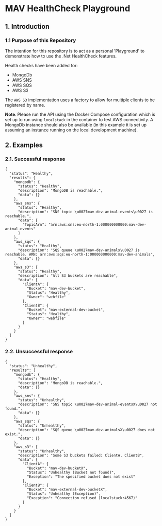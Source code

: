# MAV HealthCheck Playground

## 1. Introduction

### 1.1 Purpose of this Repository

The intention for this repository is to act as a personal 'Playground' to demonstrate how to use the .Net HealthCheck features.

Health checks have been added for:
 - MongoDb
 - AWS SNS
 - AWS SQS
 - AWS S3

The `AWS S3` implementation uses a factory to allow for multiple clients to be registered by name.

**Note**. Please run the API using the Docker Compose configuration which is set up to run using `localstack` in the container to test AWS connectivity. A MongoDb instance should also be available (in this example it is set up assuming an instance running on the local development machine).

## 2. Examples

### 2.1. Successful response

```
{
  "status": "Healthy",
  "results": {
    "mongodb": {
      "status": "Healthy",
      "description": "MongoDB is reachable.",
      "data": {}
    },
    "aws_sns": {
      "status": "Healthy",
      "description": "SNS topic \u0027mav-dev-animal-events\u0027 is reachable.",
      "data": {
        "TopicArn": "arn:aws:sns:eu-north-1:000000000000:mav-dev-animal-events"
      }
    },
    "aws_sqs": {
      "status": "Healthy",
      "description": "SQS queue \u0027mav-dev-animals\u0027 is reachable. ARN: arn:aws:sqs:eu-north-1:000000000000:mav-dev-animals",
      "data": {}
    },
    "aws_s3": {
      "status": "Healthy",
      "description": "All S3 buckets are reachable",
      "data": {
        "ClientA": {
          "Bucket": "mav-dev-bucket",
          "Status": "Healthy",
          "Owner": "webfile"
        },
        "ClientB": {
          "Bucket": "mav-external-dev-bucket",
          "Status": "Healthy",
          "Owner": "webfile"
        }
      }
    }
  }
}
```

### 2.2. Unsuccessful response

```
{
  "status": "Unhealthy",
  "results": {
    "mongodb": {
      "status": "Healthy",
      "description": "MongoDB is reachable.",
      "data": {}
    },
    "aws_sns": {
      "status": "Unhealthy",
      "description": "SNS topic \u0027mav-dev-animal-eventsX\u0027 not found.",
      "data": {}
    },
    "aws_sqs": {
      "status": "Unhealthy",
      "description": "SQS queue \u0027mav-dev-animalsX\u0027 does not exist.",
      "data": {}
    },
    "aws_s3": {
      "status": "Unhealthy",
      "description": "Some S3 buckets failed: ClientA, ClientB",
      "data": {
        "ClientA": {
          "Bucket": "mav-dev-bucketX",
          "Status": "Unhealthy (Bucket not found)",
          "Exception": "The specified bucket does not exist"
        },
        "ClientB": {
          "Bucket": "mav-external-dev-bucketX",
          "Status": "Unhealthy (Exception)",
          "Exception": "Connection refused (localstack:4567)"
        }
      }
    }
  }
}
```